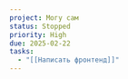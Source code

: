 ```yaml
---
project: Могу сам
status: Stopped
priority: High
due: 2025-02-22
tasks:
  - "[[Написать фронтенд]]"
---
```

# 
